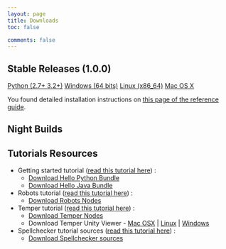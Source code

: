 ```yaml
---
layout: page
title: Downloads
toc: false

comments: false
---
```


<!--

## Pre-Release Versions (1.0.0.pre1)

* Mac OS X (64bits): [cohorte-1.0.0-pre1-macosx-distribution.tar.gz](http://repo.isandlatech.com/downloads/cohorte/1.x/cohorte-1.0.0pre1-macosx-distribution.tar.gz) 
* Linux (x86_64) : [cohorte-1.0.0-pre1-linux-distribution.tar.gz](http://repo.isandlatech.com/downloads/cohorte/1.x/cohorte-1.0.0-pre1-linux-distribution.tar.gz) 
* Full Python : [cohorte-1.0.0-pre1-python-distribution.tar.gz](http://repo.isandlatech.com/downloads/cohorte/1.x/cohorte-1.0.0-pre1-python-distribution.tar.gz) 


* [Source code](https://github.com/isandlaTech/cohorte-platforms/releases/tag/v1.0.0-pre1)

-->

## Stable Releases (1.0.0)

<div class="menu-choices">
    <a style="left: -10%;" class="menu-choice menu-choice-python"
      href="http://repo.isandlatech.com/maven/releases/org/cohorte/platforms/cohorte/1.0.0/cohorte-1.0.0-python-distribution.tar.gz" data-toggle="tooltip" data-placement="bottom" title="Cohorte Distribution for full Python distributed component-based applications. It can be used in any operating system having Python 2.7+ or 3.2+ installed.">Python (2.7+ 3.2+)</a>
    <a style="left: 19%;" class="menu-choice menu-choice-windows"
      href="http://repo.isandlatech.com/maven/releases/org/cohorte/platforms/cohorte/1.0.0/cohorte-1.0.0-windows-distribution.tar.gz" data-toggle="tooltip" data-placement="bottom" title="Cohorte Distribution for Windows 64 bits (XP, Vista, 8, 2008 Server, 2012 server). It requires Java JRE 1.7+ and Python 3.4+">Windows (64 bits)</a>
    <a style="left: 48%;" class="menu-choice menu-choice-linux"
      href="http://repo.isandlatech.com/maven/releases/org/cohorte/platforms/cohorte/1.0.0/cohorte-1.0.0-linux-distribution.tar.gz" data-toggle="tooltip" data-placement="bottom" title="Cohorte Distribution for Linux-based Operating Systems. It requires Java JRE 1.7+ and Python 3.4+">Linux (x86_64)</a>
    <a style="left: 77%;" class="menu-choice menu-choice-macosx"
      href="http://repo.isandlatech.com/maven/releases/org/cohorte/platforms/cohorte/1.0.0/cohorte-1.0.0-macosx-distribution.tar.gz" data-toggle="tooltip" data-placement="bottom" title="Cohorte Distribution for Mac OS X Operating System. It requires Java JRE 1.7+ and Python 3.4+">Mac OS X</a>    
</div>

<div id="download_releases">
</div>

You found detailed installation instructions on [this page of the reference guide](../docs/1.x/setup).


## Night Builds

<div id="download_night_builds">
</div>


## Tutorials Resources

<ul>
  <li>Getting started tutorial (<a href="{{site.baseurl}}/docs/1.x/tutorials/getting-started">read this tutorial here</a>) : <br/>
      <ul><li><a id="download_hello_demo_python_snapshot" href="#">Download Hello Python Bundle</a></li>
          <li><a id="download_hello_demo_java_snapshot" href="#">Download Hello Java Bundle</a></li></ul>
  </li>
  <li>Robots tutorial (<a href="{{site.baseurl}}/docs/1.x/tutorials/robots">read this tutorial here</a>) : <br/>
      <ul><li><a id="download_robots_snapshot" href="#">Download Robots Nodes</a></li>
      </ul>
  </li>
  <li>Temper tutorial (<a href="{{site.baseurl}}/docs/1.x/tutorials/temper">read this tutorial here</a>) : <br/>
      <ul><li><a id="download_temper_snapshot" href="#">Download Temper Nodes</a></li>
          <li>Download Temper Unity Viewer - <a href="#">Mac OSX</a> | <a href="#">Linux</a> | <a href="#">Windows</a></li></ul>
  </li>
  <li>Spellchecker tutorial sources (<a href="{{site.baseurl}}/docs/1.x/tutorials/spellchecker">read this tutorial here</a>) : <br/>
      <ul><li><a id="download_spellchecker_snapshot" href="#">Download Spellchecker sources</a></li>
      </ul>
  </li>
</ul>

<script>
    function update_night_build_links() {
        $.getJSON( "http://cohorte.github.io/latest_platforms.json", function( data1 ) {
            console.log("refresh snapshots...");
            frame = "<ul>";
            frame += "<li><a href='" + data1["snapshots"]["cohorte-linux-distribution"]["files"]["tar.gz"] + "'>cohorte-linux-distribution (" + data1["snapshots"]["cohorte-linux-distribution"]["version"] + ")</a></li>"
            frame += "<li><a href='" + data1["snapshots"]["cohorte-macosx-distribution"]["files"]["tar.gz"] + "'>cohorte-macosx-distribution (" + data1["snapshots"]["cohorte-macosx-distribution"]["version"] + ")</a></li>"
            frame += "<li><a href='" + data1["snapshots"]["cohorte-python-distribution"]["files"]["tar.gz"] + "'>cohorte-python-distribution (" + data1["snapshots"]["cohorte-python-distribution"]["version"] + ")</a></li>"
            	
	          frame += "</ul>";
            $('#download_night_builds').html(frame);
        });
        
    }

    function update_getting_started_tutorial_links() {
        $.getJSON( "http://cohorte.github.io/latest_demos_hello.json", function( data2 ) {                                 
            $("#download_hello_demo_python_snapshot").attr("href", data2["snapshots"]["hello-python-distribution"]["files"]["zip"]);
            $("#download_hello_demo_java_snapshot").attr("href", data2["snapshots"]["hello"]["files"]["jar"]);
        });
    }

    function update_robots_tutorial_links() {
        $.getJSON( "http://cohorte.github.io/latest_demos_robots.json", function( data3 ) {
            $("#download_robots_snapshot").attr("href", data3["snapshots"]["robots-distribution"]["files"]["zip"]) ;        
        });
    }

    function update_temper_tutorial_links() {
        $.getJSON( "http://cohorte.github.io/latest_demos_temper.json", function( data3 ) {
            $("#download_temper_snapshot").attr("href", data3["snapshots"]["temper-distribution"]["files"]["zip"]) ;        
        });
    }

    function update_spellchecker_tutorial_links() {
        $.getJSON( "http://cohorte.github.io/latest_demos_spellchecker.json", function( data4 ) {                                 
            $("#download_spellchecker_snapshot").attr("href", data4["snapshots"]["spellchecker-distribution"]["files"]["zip"]);            
        });
    }


    $(document).ready(function() {        
        update_night_build_links();
        update_getting_started_tutorial_links();
        update_temper_tutorial_links();
        update_spellchecker_tutorial_links();
    });
</script>
